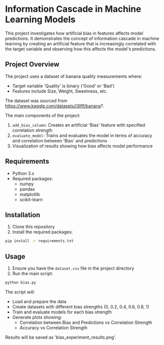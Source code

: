 # Information Cascade in Machine Learning Models

This project investigates how artificial bias in features affects model predictions. It demonstrates the concept of information cascade in machine learning by creating an artificial feature that is increasingly correlated with the target variable and observing how this affects the model's predictions.

## Project Overview

The project uses a dataset of banana quality measurements where:
- Target variable 'Quality' is binary ('Good' or 'Bad')
- Features include Size, Weight, Sweetness, etc.

The dataset was sourced from https://www.kaggle.com/datasets/l3llff/banana?.

The main components of the project:
1. `add_bias_column`: Creates an artificial 'Bias' feature with specified correlation strength
2. `evaluate_model`: Trains and evaluates the model in terms of accuracy and correlation between 'Bias' and predictions
3. Visualization of results showing how bias affects model performance

## Requirements

- Python 3.x
- Required packages:
  - numpy
  - pandas
  - matplotlib
  - scikit-learn

## Installation

1. Clone this repository
2. Install the required packages:
```bash
pip install -r requirements.txt
```

## Usage

1. Ensure you have the `dataset.csv` file in the project directory
2. Run the main script:
```bash
python bias.py
```

The script will:
- Load and prepare the data
- Create datasets with different bias strengths (0, 0.2, 0.4, 0.6, 0.8, 1)
- Train and evaluate models for each bias strength
- Generate plots showing:
  - Correlation between Bias and Predictions vs Correlation Strength
  - Accuracy vs Correlation Strength

Results will be saved as 'bias_experiment_results.png'.